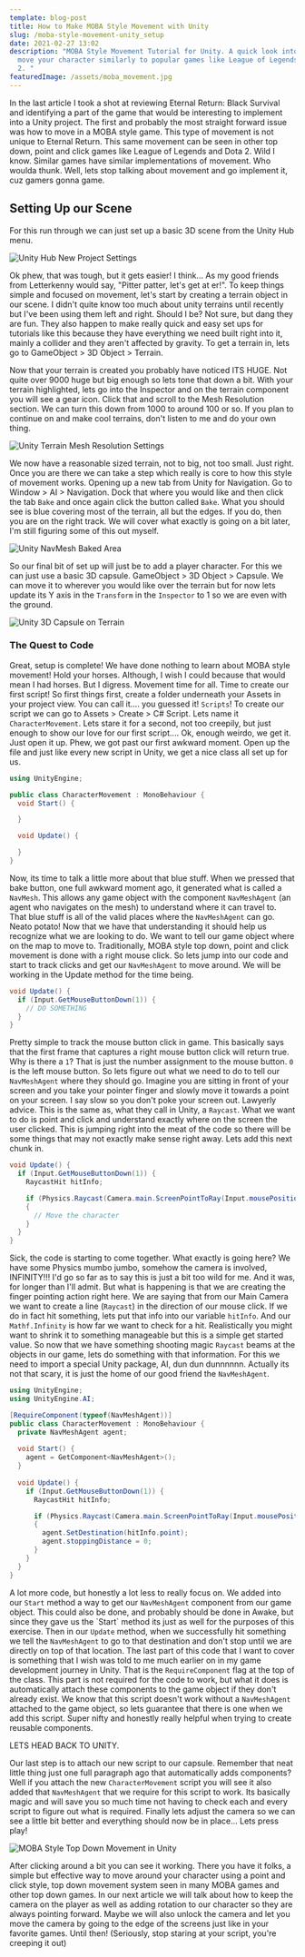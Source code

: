 ```yaml
---
template: blog-post
title: How to Make MOBA Style Movement with Unity
slug: /moba-style-movement-unity_setup
date: 2021-02-27 13:02
description: "MOBA Style Movement Tutorial for Unity. A quick look into how to
  move your character similarly to popular games like League of Legends and DotA
  2. "
featuredImage: /assets/moba_movement.jpg
---
```

In the last article I took a shot at reviewing Eternal Return: Black Survival and identifying a part of the game that would be interesting to implement into a Unity project. The first and probably the most straight forward issue was how to move in a MOBA style game. This type of movement is not unique to Eternal Return. This same movement can be seen in other top down, point and click games like League of Legends and Dota 2. Wild I know. Similar games have similar implementations of movement. Who woulda thunk. Well, lets stop talking about movement and go implement it, cuz gamers gonna game.

## Setting Up our Scene

For this run through we can just set up a basic 3D scene from the Unity Hub menu.

![Unity Hub New Project Settings](/assets/unity_hub_create_new.png "Unity Hub New Project Settings")

Ok phew, that was tough, but it gets easier! I think... As my good friends from Letterkenny would say, "Pitter patter, let's get at er!". To keep things simple and focused on movement, let's start by creating a terrain object in our scene. I didn't quite know too much about unity terrains until recently but I've been using them left and right. Should I be? Not sure, but dang they are fun. They also happen to make really quick and easy set ups for tutorials like this because they have everything we need built right into it, mainly a collider and they aren't affected by gravity. To get a terrain in, lets go to GameObject > 3D Object > Terrain.

Now that your terrain is created you probably have noticed ITS HUGE. Not quite over 9000 huge but big enough so lets tone that down a bit. With your terrain highlighted, lets go into the Inspector and on the terrain component you will see a gear icon. Click that and scroll to the Mesh Resolution section. We can turn this down from 1000 to around 100 or so. If you plan to continue on and make cool terrains, don't listen to me and do your own thing.

![Unity Terrain Mesh Resolution Settings](/assets/terrain_mesh_resolution.png "Unity Terrain Mesh Resolution Settings")

We now have a reasonable sized terrain, not to big, not too small. Just right. Once you are there we can take a step which really is core to how this style of movement works. Opening up a new tab from Unity for Navigation. Go to Window > AI > Navigation. Dock that where you would like and then click the tab `Bake` and once again click the button called `Bake`. What you should see is blue covering most of the terrain, all but the edges. If you do, then you are on the right track. We will cover what exactly is going on a bit later, I'm still figuring some of this out myself.

![Unity NavMesh Baked Area](/assets/nav_mesh_bake.png "Unity NavMesh Baked Area")

So our final bit of set up will just be to add a player character. For this we can just use a basic 3D capsule. GameObject > 3D Object > Capsule. We can move it to wherever you would like over the terrain but for now lets update its Y axis in the `Transform` in the `Inspector` to 1 so we are even with the ground.

![Unity 3D Capsule on Terrain](/assets/capsule_on_terrain.png "Creating a Capsule as Our Character")

### The Quest to Code

Great, setup is complete! We have done nothing to learn about MOBA style movement! Hold your horses. Although, I wish I could because that would mean I had horses. But I digress. Movement time for all. Time to create our first script! So first things first, create a folder underneath your Assets in your project view. You can call it.... you guessed it! `Scripts`! To create our script we can go to Assets > Create > C# Script. Lets name it `CharacterMovement`. Lets stare it for a second, not too creepily, but just enough to show our love for our first script.... Ok, enough weirdo, we get it. Just open it up. Phew, we got past our first awkward moment. Open up the file and just like every new script in Unity, we get a nice class all set up for us.

```csharp
using UnityEngine;

public class CharacterMovement : MonoBehaviour {
  void Start() {

  }

  void Update() {

  }
}
```

Now, its time to talk a little more about that blue stuff. When we pressed that bake button, one full awkward moment ago, it generated what is called a `NavMesh`. This allows any game object with the component `NavMeshAgent` (an agent who navigates on the mesh) to understand where it can travel to. That blue stuff is all of the valid places where the `NavMeshAgent` can go. Neato potato! Now that we have that understanding it should help us recognize what we are looking to do. We want to tell our game object where on the map to move to. Traditionally, MOBA style top down, point and click movement is done with a right mouse click. So lets jump into our code and start to track clicks and get our `NavMeshAgent` to move around. We will be working in the Update method for the time being.

```csharp
void Update() {
  if (Input.GetMouseButtonDown(1)) {
    // DO SOMETHING
  }
}
```

Pretty simple to track the mouse button click in game. This basically says that the first frame that captures a right mouse button click will return true. Why is there a `1`? That is just the number assignment to the mouse button. `0` is the left mouse button. So lets figure out what we need to do to tell our `NavMeshAgent` where they should go. Imagine you are sitting in front of your screen and you take your pointer finger and slowly move it towards a point on your screen. I say slow so you don't poke your screen out. Lawyerly advice. This is the same as, what they call in Unity, a `Raycast`. What we want to do is point and click and understand exactly where on the screen the user clicked. This is jumping right into the meat of the code so there will be some things that may not exactly make sense right away. Lets add this next chunk in.

```csharp
void Update() {
  if (Input.GetMouseButtonDown(1)) {
    RaycastHit hitInfo;

    if (Physics.Raycast(Camera.main.ScreenPointToRay(Input.mousePosition), out hitInfo, Mathf.Infinity))
    {
      // Move the character
    }
  }
}
```

Sick, the code is starting to come together. What exactly is going here? We have some Physics mumbo jumbo, somehow the camera is involved, INFINITY!!! I'd go so far as to say this is just a bit too wild for me. And it was, for longer than I'll admit. But what is happening is that we are creating the finger pointing action right here. We are saying that from our Main Camera we want to create a line (`Raycast`) in the direction of our mouse click. If we do in fact hit something, lets put that info into our variable `hitInfo`. And our `Mathf.Infinity` is how far we want to check for a hit. Realistically you might want to shrink it to something manageable but this is a simple get started value. So now that we have something shooting magic `Raycast` beams at the objects in our game, lets do something with that information. For this we need to import a special Unity package, AI, dun dun dunnnnnn. Actually its not that scary, it is just the home of our good friend the `NavMeshAgent`.

```csharp
using UnityEngine;
using UnityEngine.AI;

[RequireComponent(typeof(NavMeshAgent))]
public class CharacterMovement : MonoBehaviour {
  private NavMeshAgent agent;
  
  void Start() {
    agent = GetComponent<NavMeshAgent>();
  }
    
  void Update() {
    if (Input.GetMouseButtonDown(1)) {
      RaycastHit hitInfo;

      if (Physics.Raycast(Camera.main.ScreenPointToRay(Input.mousePosition), out hitInfo, Mathf.Infinity))
      {
        agent.SetDestination(hitInfo.point);
        agent.stoppingDistance = 0;
      }
    }
  }
}
```

A lot more code, but honestly a lot less to really focus on. We added into our `Start` method a way to get our `NavMeshAgent` component from our game object. This could also be done, and probably should be done in Awake, but since they gave us the \`Start\` method its just as well for the purposes of this exercise. Then in our `Update` method, when we successfully hit something we tell the `NavMeshAgent` to go to that destination and don't stop until we are directly on top of that location. The last part of this code that I want to cover is something that I wish was told to me much earlier on in my game development journey in Unity. That is the `RequireComponent` flag at the top of the class. This part is not required for the code to work, but what it does is automatically attach these components to the game object if they don't already exist. We know that this script doesn't work without a `NavMeshAgent` attached to the game object, so lets guarantee that there is one when we add this script. Super nifty and honestly really helpful when trying to create reusable components.

LETS HEAD BACK TO UNITY.

Our last step is to attach our new script to our capsule. Remember that neat little thing just one full paragraph ago that automatically adds components? Well if you attach the new `CharacterMovement` script you will see it also added that `NavMeshAgent` that we require for this script to work. Its basically magic and will save you so much time not having to check each and every script to figure out what is required. Finally lets adjust the camera so we can see a little bit better and everything should now be in place... Lets press play!

![MOBA Style Top Down Movement in Unity](/assets/moba_movement.gif "MOBA Style Movement in Unity")

After clicking around a bit you can see it working. There you have it folks, a simple but effective way to move around your character using a point and click style, top down movement system seen in many MOBA games and other top down games. In our next article we will talk about how to keep the camera on the player as well as adding rotation to our character so they are always pointing forward. Maybe we will also unlock the camera and let you move the camera by going to the edge of the screens just like in your favorite games. Until then! (Seriously, stop staring at your script, you're creeping it out)